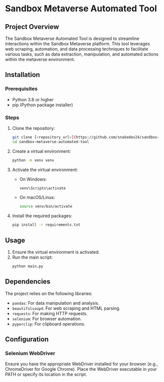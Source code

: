 # Sandbox Metaverse Automated Tool

## Project Overview

The Sandbox Metaverse Automated Tool is designed to streamline interactions within the Sandbox Metaverse platform. This tool leverages web scraping, automation, and data processing techniques to facilitate various tasks, such as data extraction, manipulation, and automated actions within the metaverse environment.

## Installation

### Prerequisites

- Python 3.8 or higher
- pip (Python package installer)

### Steps

1. Clone the repository:
    ```bash
    git clone [<repository_url>](https://github.com/snakedev24/sandbox-metaverse-automated-tool.git)
    cd sandbox-metaverse-automated-tool
    ```

2. Create a virtual environment:
    ```bash
    python -m venv venv
    ```

3. Activate the virtual environment:

    - On Windows:
        ```bash
        venv\Scripts\activate
        ```
    - On macOS/Linux:
        ```bash
        source venv/bin/activate
        ```

4. Install the required packages:
    ```bash
    pip install -r requirements.txt
    ```

## Usage

1. Ensure the virtual environment is activated.
2. Run the main script:
    ```bash
    python main.py
    ```

## Dependencies

The project relies on the following libraries:

- `pandas`: For data manipulation and analysis.
- `beautifulsoup4`: For web scraping and HTML parsing.
- `requests`: For making HTTP requests.
- `selenium`: For browser automation.
- `pyperclip`: For clipboard operations.

## Configuration

### Selenium WebDriver

Ensure you have the appropriate WebDriver installed for your browser (e.g., ChromeDriver for Google Chrome). Place the WebDriver executable in your PATH or specify its location in the script.
